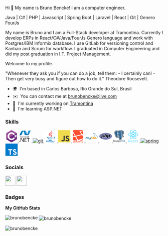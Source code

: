 Hi 👋 My name is Bruno Bencke! I am a computer engineer.

Java | C# | PHP | Javascript | Spring Boot | Laravel | React | Git | Genero FourJs

My name is Bruno and I am a Full-Stack developer at Tramontina. Currently I develop ERPs in React/C#/Java/FourJs Genero language and work with Postgres/IBM Informix database. I use GitLab for versioning control and Kanban and Scrum for workflow. I graduated in Computer Engineering and did my post graduation in I.T. Project Management.

Welcome to my profile. 

"Whenever they ask you if you can do a job, tell them: - I certainly can! - Then get very busy and figure out how to do it." Theodore Roosevelt.

* 🌍  I'm based in Carlos Barbosa, Rio Grande do Sul, Brasil
* ✉️  You can contact me at [brunobencke@live.com](mailto:brunobencke@live.com)
* 🚀  I'm currently working on [Tramontina](http://www.tramontina.com.br/)
* 🧠  I'm learning ASP.NET

### Skills

<p align="left"> <a href="https://www.w3schools.com/cs/" target="_blank" rel="noreferrer"> <img src="https://raw.githubusercontent.com/devicons/devicon/master/icons/csharp/csharp-original.svg" alt="csharp" width="40" height="40"/> </a> <a href="https://dotnet.microsoft.com/" target="_blank" rel="noreferrer"> <img src="https://raw.githubusercontent.com/devicons/devicon/master/icons/dot-net/dot-net-original-wordmark.svg" alt="dotnet" width="40" height="40"/> </a> <a href="https://git-scm.com/" target="_blank" rel="noreferrer"> <img src="https://www.vectorlogo.zone/logos/git-scm/git-scm-icon.svg" alt="git" width="40" height="40"/> </a> <a href="https://www.java.com" target="_blank" rel="noreferrer"> <img src="https://raw.githubusercontent.com/devicons/devicon/master/icons/java/java-original.svg" alt="java" width="40" height="40"/> </a> <a href="https://developer.mozilla.org/en-US/docs/Web/JavaScript" target="_blank" rel="noreferrer"> <img src="https://raw.githubusercontent.com/devicons/devicon/master/icons/javascript/javascript-original.svg" alt="javascript" width="40" height="40"/> </a> <a href="https://laravel.com/" target="_blank" rel="noreferrer"> <img src="https://raw.githubusercontent.com/devicons/devicon/master/icons/laravel/laravel-plain-wordmark.svg" alt="laravel" width="40" height="40"/> </a> <a href="https://www.mysql.com/" target="_blank" rel="noreferrer"> <img src="https://raw.githubusercontent.com/devicons/devicon/master/icons/mysql/mysql-original-wordmark.svg" alt="mysql" width="40" height="40"/> </a> <a href="https://www.php.net" target="_blank" rel="noreferrer"> <img src="https://raw.githubusercontent.com/devicons/devicon/master/icons/php/php-original.svg" alt="php" width="40" height="40"/> </a> <a href="https://www.postgresql.org" target="_blank" rel="noreferrer"> <img src="https://raw.githubusercontent.com/devicons/devicon/master/icons/postgresql/postgresql-original-wordmark.svg" alt="postgresql" width="40" height="40"/> </a> <a href="https://reactjs.org/" target="_blank" rel="noreferrer"> <img src="https://raw.githubusercontent.com/devicons/devicon/master/icons/react/react-original-wordmark.svg" alt="react" width="40" height="40"/> </a> <a href="https://spring.io/" target="_blank" rel="noreferrer"> <img src="https://www.vectorlogo.zone/logos/springio/springio-icon.svg" alt="spring" width="40" height="40"/> </a> <a href="https://www.typescriptlang.org/" target="_blank" rel="noreferrer"> <img src="https://raw.githubusercontent.com/devicons/devicon/master/icons/typescript/typescript-original.svg" alt="typescript" width="40" height="40"/> </a> </p>

### Socials
<p align="left"> <a href="https://www.github.com/BrunoBencke" target="_blank" rel="noreferrer"><img src="https://raw.githubusercontent.com/danielcranney/readme-generator/main/public/icons/socials/github-dark.svg" width="32" height="32" /></a> <a href="https://www.linkedin.com/in/bruno-bencke-565073182/" target="_blank" rel="noreferrer"><img src="https://raw.githubusercontent.com/danielcranney/readme-generator/main/public/icons/socials/linkedin.svg" width="32" height="32" /></a></p>

### Badges

<b>My GitHub Stats</b>

<p><img align="left" src="https://github-readme-stats.vercel.app/api/top-langs?username=brunobencke&show_icons=true&locale=en&layout=compact" alt="brunobencke" /></p>

<p>&nbsp;<img align="center" src="https://github-readme-stats.vercel.app/api?username=brunobencke&show_icons=true&locale=en" alt="brunobencke" /></p>

<p><img align="center" src="https://github-readme-streak-stats.herokuapp.com/?user=brunobencke&" alt="brunobencke" /></p> 

